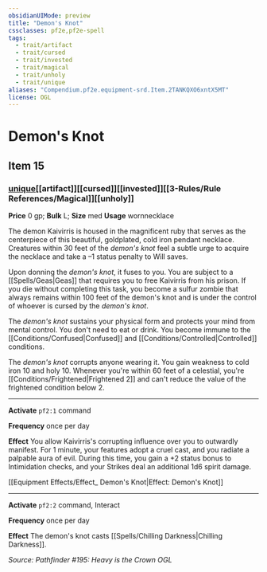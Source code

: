 ```yaml
---
obsidianUIMode: preview
title: "Demon's Knot"
cssclasses: pf2e,pf2e-spell
tags:
  - trait/artifact
  - trait/cursed
  - trait/invested
  - trait/magical
  - trait/unholy
  - trait/unique
aliases: "Compendium.pf2e.equipment-srd.Item.2TANKQXO6xntX5MT"
license: OGL
---
```

# Demon's Knot
## Item 15
### [unique](unique.md "Unique Rarity Trait")[[artifact]][[cursed]][[invested]][[3-Rules/Rule References/Magical]][[unholy]]


**Price** 0 gp; 
**Bulk** L; **Size** med
**Usage** wornnecklace

The demon Kaivirris is housed in the magnificent ruby that serves as the centerpiece of this beautiful, goldplated, cold iron pendant necklace. Creatures within 30 feet of the _demon's knot_ feel a subtle urge to acquire the necklace and take a –1 status penalty to Will saves.

Upon donning the _demon's knot_, it fuses to you. You are subject to a [[Spells/Geas|Geas]] that requires you to free Kaivirris from his prison. If you die without completing this task, you become a sulfur zombie that always remains within 100 feet of the demon's knot and is under the control of whoever is cursed by the _demon's knot_.

The _demon's knot_ sustains your physical form and protects your mind from mental control. You don't need to eat or drink. You become immune to the [[Conditions/Confused|Confused]] and [[Conditions/Controlled|Controlled]] conditions.

The _demon's knot_ corrupts anyone wearing it. You gain weakness to cold iron 10 and holy 10. Whenever you're within 60 feet of a celestial, you're [[Conditions/Frightened|Frightened 2]] and can't reduce the value of the frightened condition below 2.

* * *

**Activate** `pf2:1` command

**Frequency** once per day

**Effect** You allow Kaivirris's corrupting influence over you to outwardly manifest. For 1 minute, your features adopt a cruel cast, and you radiate a palpable aura of evil. During this time, you gain a +2 status bonus to Intimidation checks, and your Strikes deal an additional 1d6 spirit damage.

[[Equipment Effects/Effect_ Demon's Knot|Effect: Demon's Knot]]

* * *

**Activate** `pf2:2` command, Interact

**Frequency** once per day

**Effect** The demon's knot casts [[Spells/Chilling Darkness|Chilling Darkness]].

*Source: Pathfinder #195: Heavy is the Crown*
*OGL*